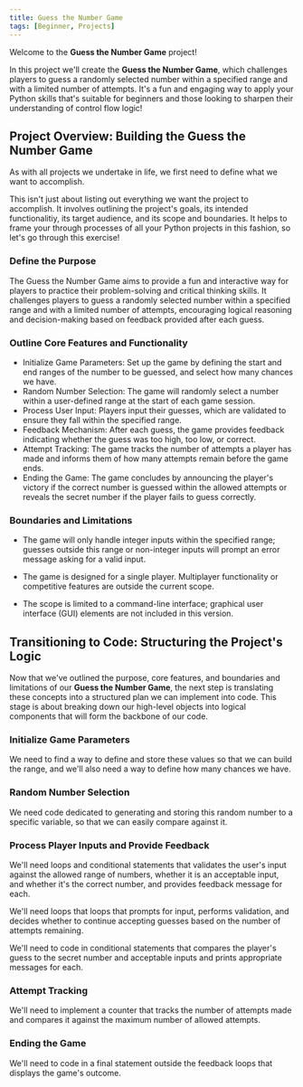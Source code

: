 ```yaml
---
title: Guess the Number Game
tags: [Beginner, Projects]
---
```


Welcome to the **Guess the Number Game**  project! 

In this project we'll create the **Guess the Number Game**, which challenges players to guess a randomly selected number within a specified range and with a limited number of attempts. It's a fun and engaging way to apply your Python skills that's suitable for beginners and those looking to sharpen their understanding of control flow logic!

## Project Overview: Building the **Guess the Number Game**
As with all projects we undertake in life, we first need to define what we want to accomplish.

This isn't just about listing out everything we want the project to accomplish. It involves outlining the project's goals, its intended functionalitiy, its target audience, and its scope and boundaries. It helps to frame your through processes of all your Python projects in this fashion, so let's go through this exercise!

### Define the Purpose
The Guess the Number Game aims to provide a fun and interactive way for players to practice their problem-solving and critical thinking skills. It challenges players to guess a randomly selected number within a specified range and with a limited number of attempts, encouraging logical reasoning and decision-making based on feedback provided after each guess.

### Outline Core Features and Functionality
* Initialize Game Parameters: Set up the game by defining the start and end ranges of the number to be guessed, and select how many chances we have.
* Random Number Selection: The game will randomly select a number within a user-defined range at the start of each game session.
* Process User Input: Players input their guesses, which are validated to ensure they fall within the specified range.
* Feedback Mechanism: After each guess, the game provides feedback indicating whether the guess was too high, too low, or correct.
* Attempt Tracking: The game tracks the number of attempts a player has made and informs them of how many attempts remain before the game ends.
* Ending the Game: The game concludes by announcing the player's victory if the correct number is guessed within the allowed attempts or reveals the secret number if the player fails to guess correctly.

### Boundaries and Limitations
* The game will only handle integer inputs within the specified range; guesses outside this range or non-integer inputs will prompt an error message asking for a valid input.

* The game is designed for a single player. Multiplayer functionality or competitive features are outside the current scope.

* The scope is limited to a command-line interface; graphical user interface (GUI) elements are not included in this version.

## Transitioning to Code: Structuring the Project's Logic

Now that we've outlined the purpose, core features, and boundaries and limitations of our **Guess the Number Game**, the next step is translating these concepts into a structured plan we can implement into code. This stage is about breaking down our high-level objects into logical components that will form the backbone of our code.

### Initialize Game Parameters
We need to find a way to define and store these values so that we can build the range, and we'll also need a way to define how many chances we have.

### Random Number Selection
We need code dedicated to generating and storing this random number to a specific variable, so that we can easily compare against it.

### Process Player Inputs and Provide Feedback
We'll need loops and conditional statements that validates the user's input against the allowed range of numbers, whether it is an acceptable input, and whether it's the correct number, and provides feedback message for each.

We'll need loops that loops that prompts for input, performs validation, and decides whether to continue accepting guesses based on the number of attempts remaining.

We'll need to code in conditional statements that compares the player's guess to the secret number and acceptable inputs and prints appropriate messages for each. 

### Attempt Tracking
We'll need to implement a counter that tracks the number of attempts made and compares it against the maximum number of allowed attempts.

### Ending the Game
We'll need to code in a final statement outside the feedback loops that displays the game's outcome.